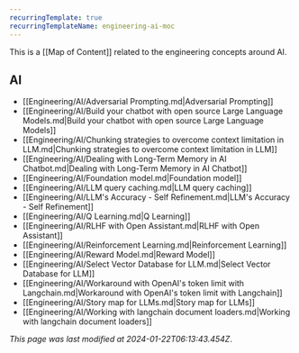 ```yaml
---
recurringTemplate: true
recurringTemplateName: engineering-ai-moc
---
```


This is a [[Map of Content]] related to the engineering concepts around AI.

## AI

- [[Engineering/AI/Adversarial Prompting.md|Adversarial Prompting]]
- [[Engineering/AI/Build your chatbot with open source Large Language Models.md|Build your chatbot with open source Large Language Models]]
- [[Engineering/AI/Chunking strategies to overcome context limitation in LLM.md|Chunking strategies to overcome context limitation in LLM]]
- [[Engineering/AI/Dealing with Long-Term Memory in AI Chatbot.md|Dealing with Long-Term Memory in AI Chatbot]]
- [[Engineering/AI/Foundation model.md|Foundation model]]
- [[Engineering/AI/LLM query caching.md|LLM query caching]]
- [[Engineering/AI/LLM's Accuracy - Self Refinement.md|LLM's Accuracy - Self Refinement]]
- [[Engineering/AI/Q Learning.md|Q Learning]]
- [[Engineering/AI/RLHF with Open Assistant.md|RLHF with Open Assistant]]
- [[Engineering/AI/Reinforcement Learning.md|Reinforcement Learning]]
- [[Engineering/AI/Reward Model.md|Reward Model]]
- [[Engineering/AI/Select Vector Database for LLM.md|Select Vector Database for LLM]]
- [[Engineering/AI/Workaround with OpenAI's token limit with Langchain.md|Workaround with OpenAI's token limit with Langchain]]
- [[Engineering/AI/Story map for LLMs.md|Story map for LLMs]]
- [[Engineering/AI/Working with langchain document loaders.md|Working with langchain document loaders]]


*This page was last modified at 2024-01-22T06:13:43.454Z*.
